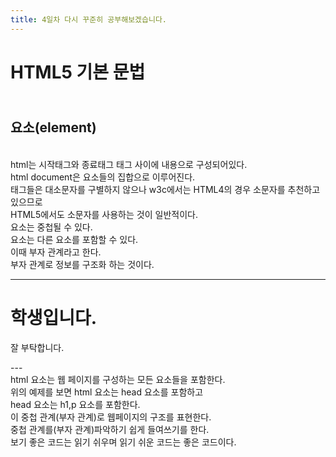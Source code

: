 ```yaml
---
title: 4일차 다시 꾸준히 공부해보겠습니다.
---
```


# HTML5 기본 문법
## <br> 요소(element)
<br>html는 시작태그와 종료태그 태그 사이에 내용으로 구성되어있다.
<br> html document은 요소들의 집합으로 이루어진다.
<br> 태그들은 대소문자를 구별하지 않으나 w3c에서는 HTML4의 경우 소문자를 추천하고 있으므로
<br> HTML5에서도 소문자를 사용하는 것이 일반적이다.
<br> 요소는 중첩될 수 있다. 
<br> 요소는 다른 요소를 포함할 수 있다. 
<br> 이때 부자 관계라고 한다. 
<br> 부자 관계로 정보를 구조화 하는 것이다.

---
<!doctype html>
 <html>
  <head> <meta charset="utf-8">
  </head>
<body>
  <h1>학생입니다.</h1>
   <p> 잘 부탁합니다.</p>
</body>
 </html>
---
<br> html 요소는 웹 페이지를 구성하는 모든 요소들을 포함한다.
<br> 위의 예제를 보면 html 요소는 head 요소를 포함하고
<br> head 요소는 h1,p 요소를 포함한다.
<br> 이 중첩 관계(부자 관계)로 웹페이지의 구조를 표현한다.
<br>중첩 관계를(부자 관계)파악하기 쉽게 들여쓰기를 한다.
<br> 보기 좋은 코드는 읽기 쉬우며 읽기 쉬운 코드는 좋은 코드이다.

